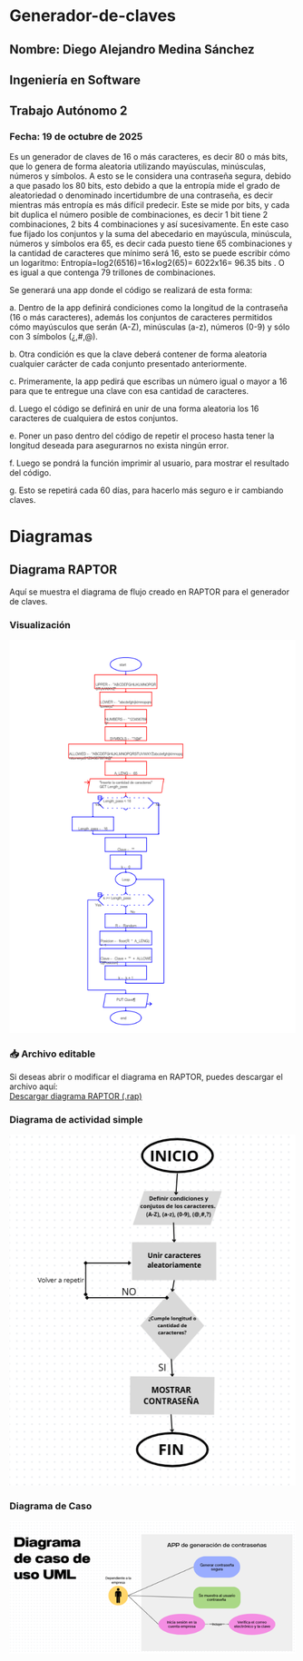 # Generador-de-claves
## Nombre: Diego Alejandro Medina Sánchez 
## Ingeniería en Software 
## Trabajo Autónomo 2
### Fecha: 19 de octubre de 2025 

Es un generador de claves de 16 o más caracteres, es decir 80 o más bits, que lo genera de forma aleatoria utilizando mayúsculas, minúsculas, números y símbolos. A esto se le considera una contraseña segura, debido a que pasado los 80 bits, esto debido a que la entropía mide el grado de aleatoriedad o denominado incertidumbre de una contraseña, es decir mientras más entropía es más difícil predecir. Este se mide por bits, y cada bit duplica el número posible de combinaciones, es decir 1 bit tiene 2 combinaciones, 2 bits 4 combinaciones y así sucesivamente. En este caso fue fijado los conjuntos y la suma del abecedario en mayúscula, minúscula, números y símbolos era 65, es decir cada puesto tiene 65 combinaciones y la cantidad de caracteres que mínimo será 16, esto se puede escribir cómo un logaritmo: Entropía=log2​(6516)=16×log2​(65)= 6022x16= 96.35 bits . O es igual a que contenga 79 trillones de combinaciones.

Se generará una app donde el código se realizará de esta forma: 

a.	Dentro de la app definirá condiciones como la longitud de la contraseña (16 o más caracteres), además los conjuntos de caracteres permitidos cómo mayúsculos que serán (A-Z), minúsculas (a-z), números (0-9) y sólo con 3 símbolos (¿,#,@). 

b.	Otra condición es que la clave deberá contener de forma aleatoria cualquier carácter de cada conjunto presentado anteriormente. 

c.	Primeramente, la app pedirá que escribas un número igual o mayor a 16 para que te entregue una clave con esa cantidad de caracteres.

d.	Luego el código se definirá en unir de una forma aleatoria los 16 caracteres de cualquiera de estos conjuntos.

e.	Poner un paso dentro del código de repetir el proceso hasta tener la longitud deseada para asegurarnos no exista ningún error. 

f.	Luego se pondrá la función imprimir al usuario, para mostrar el resultado del código. 

g.	Esto se repetirá cada 60 días, para hacerlo más seguro e ir cambiando claves. 

# Diagramas 
## Diagrama RAPTOR

Aquí se muestra el diagrama de flujo creado en RAPTOR para el generador de claves.

### Visualización
![Diagrama RAPTOR](Diagrama_de_raptor.png)

### 📥 Archivo editable
Si deseas abrir o modificar el diagrama en RAPTOR, puedes descargar el archivo aquí:  
[Descargar diagrama RAPTOR (.rap)](Autónomo_2.rap)
### Diagrama de actividad simple
![Diagrama UML](diagrama_de_actividad.png)

### Diagrama de Caso
![Diagrama de Caso](Diagrama%20de%20caso.png)
